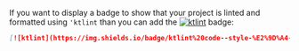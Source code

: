 If you want to display a badge to show that your project is linted and formatted using `'ktlint` than you can add the 
[![ktlint](https://img.shields.io/badge/ktlint%20code--style-%E2%9D%A4-FF4081)](https://pinterest.github.io/ktlint/) badge:

```md title="Ktlint code style badge"
[![ktlint](https://img.shields.io/badge/ktlint%20code--style-%E2%9D%A4-FF4081)](https://pinterest.github.io/ktlint/)
```
